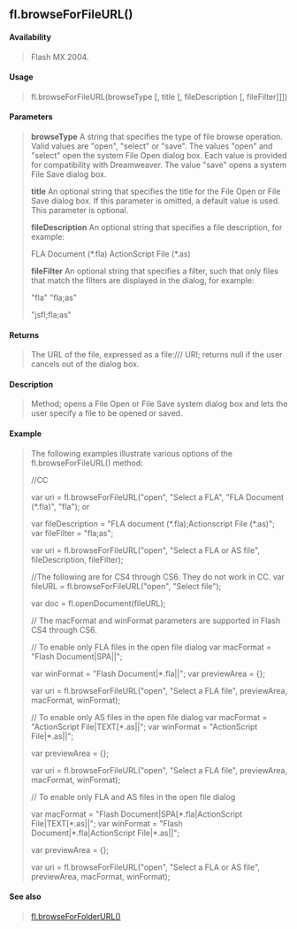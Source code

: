## fl.browseForFileURL()

#### Availability

> Flash MX 2004.

#### Usage

> fl.browseForFileURL(browseType \[, title \[, fileDescription \[, fileFilter\]\]\])

#### Parameters

> **browseType** A string that specifies the type of file browse operation. Valid values are "open", "select" or "save". The values "open" and "select" open the system File Open dialog box. Each value is provided for compatibility with Dreamweaver. The value "save" opens a system File Save dialog box.
>
> **title** An optional string that specifies the title for the File Open or File Save dialog box. If this parameter is omitted, a default value is used. This parameter is optional.
>
> **fileDescription** An optional string that specifies a file description, for example:
>
> FLA Document (\*.fla) ActionScript File (\*.as)
>
> **fileFilter** An optional string that specifies a filter, such that only files that match the filters are displayed in the dialog, for example:
>
> "fla" "fla;as"
>
> "jsfl;fla;as"

#### Returns

> The URL of the file, expressed as a file:/// URI; returns null if the user cancels out of the dialog box.

#### Description

> Method; opens a File Open or File Save system dialog box and lets the user specify a file to be opened or saved.

#### Example

> The following examples illustrate various options of the fl.browseForFileURL() method:
>
> //CC
>
> var uri = fl.browseForFileURL("open", "Select a FLA", "FLA Document (\*.fla)", "fla"); or
>
> var fileDescription = "FLA document (\*.fla);Actionscript File (\*.as)"; var fileFilter = "fla;as";
>
> var uri = fl.browseForFileURL("open", "Select a FLA or AS file", fileDescription, fileFilter);
>
> //The following are for CS4 through CS6. They do not work in CC. var fileURL = fl.browseForFileURL("open", "Select file");
>
> var doc = fl.openDocument(fileURL);
>
> // The macFormat and winFormat parameters are supported in Flash CS4 through CS6.
>
> // To enable only FLA files in the open file dialog var macFormat = "Flash Document\|SPA\|\|";
>
> var winFormat = "Flash Document\|\*.fla\|\|"; var previewArea = {};
>
> var uri = fl.browseForFileURL("open", "Select a FLA file", previewArea, macFormat, winFormat);
>
> // To enable only AS files in the open file dialog var macFormat = "ActionScript File\|TEXT\[\*.as\|\|"; var winFormat = "ActionScript File\|\*.as\|\|";
>
> var previewArea = {};
>
> var uri = fl.browseForFileURL("open", "Select a FLA file", previewArea, macFormat, winFormat);
>
> // To enable only FLA and AS files in the open file dialog
>
> var macFormat = "Flash Document\|SPA\[\*.fla\|ActionScript File\|TEXT\[\*.as\|\|"; var winFormat = "Flash Document\|\*.fla\|ActionScript File\|\*.as\|\|";
>
> var previewArea = {};
>
> var uri = fl.browseForFileURL("open", "Select a FLA or AS file", previewArea, macFormat, winFormat);

#### See also

> [fl.browseForFolderURL()](#fl.browseForFolderURL())

<span id="fl.browseForFolderURL()" class="anchor"></span>
